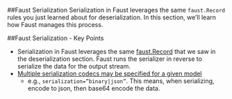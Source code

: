##Faust Serialization
Serialization in Faust leverages the same ```faust.Record``` rules you just learned about for deserialization. In this section, we’ll learn how Faust manages this process.

##Faust Serialization - Key Points
* Serialization in Faust leverages the same [faust.Record](https://faust.readthedocs.io/en/latest/userguide/models.html#records) that we saw in the deserialization section. Faust runs the serializer in reverse to serialize the data for the output stream.
* [Multiple serialization codecs may be specified for a given model](https://faust.readthedocs.io/en/latest/userguide/models.html#manual-serialization)
  * e.g., ```serialization=”binary|json”```. This means, when serializing, encode to json, then base64 encode the data.
